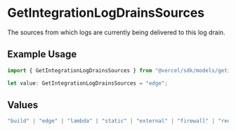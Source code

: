# GetIntegrationLogDrainsSources

The sources from which logs are currently being delivered to this log drain.

## Example Usage

```typescript
import { GetIntegrationLogDrainsSources } from "@vercel/sdk/models/getintegrationlogdrainsop.js";

let value: GetIntegrationLogDrainsSources = "edge";
```

## Values

```typescript
"build" | "edge" | "lambda" | "static" | "external" | "firewall" | "redirect"
```